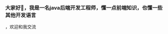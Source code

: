 ### 大家好👋，我是一名java后端开发工程师，懂一点前端知识，也懂一些其他开发语言
，欢迎和我交流
<!--
**1021862752/1021862752** is a ✨ _special_ ✨ repository because its `README.md` (this file) appears on your GitHub profile.

Here are some ideas to get you started:

- 🔭 I’m currently working on ...
- 🌱 I’m currently learning ...
- 👯 I’m looking to collaborate on ...
- 🤔 I’m looking for help with ...
- 💬 Ask me about ...
- 📫 How to reach me: ...
- 😄 Pronouns: ...
- ⚡ Fun fact: ...
-->
